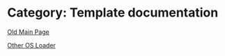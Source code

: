 # Category: Template documentation

[Old Main Page](/Old_Main_Page)

[Other OS Loader](/Other_OS_Loader)
